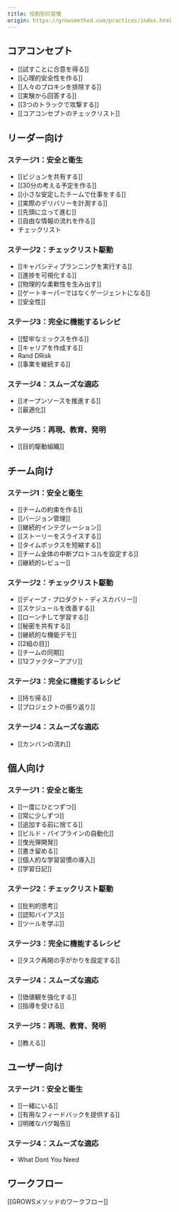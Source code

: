 ```yaml
---
title: 役割別の習慣
origin: https://growsmethod.com/practices/index.html
---
```


## コアコンセプト

- [[試すことに合意を得る]]
- [[心理的安全性を作る]]
- [[人々のプロキシを排除する]]
- [[実験から回答する]]
- [[3つのトラックで攻撃する]]
- [[コアコンセプトのチェックリスト]]

## リーダー向け

### ステージ1：安全と衛生
- [[ビジョンを共有する]]
- [[30分の考える予定を作る]]
- [[小さな安定したチームで仕事をする]]
- [[実際のデリバリーを計測する]]
- [[先頭に立って進む]]
- [[自由な情報の流れを作る]]
- チェックリスト

### ステージ2：チェックリスト駆動
- [[キャパシティプランニングを実行する]]
- [[進捗を可視化する]]
- [[物理的な柔軟性を生み出す]]
- [[ゲートキーパーではなくゲージェントになる]]
- [[安全性]]

### ステージ3：完全に機能するレシピ
- [[堅牢なミックスを作る]]
- [[キャリアを作成する]]
- Rand DRisk
- [[事業を継続する]]

### ステージ4：スムーズな適応
- [[オープンソースを推進する]]
- [[最適化]]

### ステージ5：再現、教育、発明
- [[目的駆動組織]]

## チーム向け

### ステージ1：安全と衛生
- [[チームの約束を作る]]
- [[バージョン管理]]
- [[継続的インテグレーション]]
- [[ストーリーをスライスする]]
- [[タイムボックスを短縮する]]
- [[チーム全体の中断プロトコルを設定する]]
- [[継続的レビュー]]

### ステージ2：チェックリスト駆動
- [[ディープ・プロダクト・ディスカバリー]]
- [[スケジュールを改善する]]
- [[ローンチして学習する]]
- [[秘密を共有する]]
- [[継続的な機能デモ]]
- [[2組の目]]
- [[チームの同期]]
- [[12ファクターアプリ]]

### ステージ3：完全に機能するレシピ
- [[持ち帰る]]
- [[プロジェクトの振り返り]]

### ステージ4：スムーズな適応
- [[カンバンの流れ]]

<!-- ### ステージ5：再現、教育、発明 -->

## 個人向け
### ステージ1：安全と衛生
- [[一度にひとつずつ]]
- [[常に少しずつ]]
- [[追加する前に捨てる]]
- [[ビルド・パイプラインの自動化]]
- [[曳光弾開発]]
- [[書き留める]]
- [[個人的な学習習慣の導入]]
- [[学習日記]]

### ステージ2：チェックリスト駆動
- [[批判的思考]]
- [[認知バイアス]]
- [[ツールを学ぶ]]

### ステージ3：完全に機能するレシピ
- [[タスク再開の手がかりを設定する]]

### ステージ4：スムーズな適応
- [[価値観を強化する]]
- [[指導を受ける]]

### ステージ5：再現、教育、発明
- [[教える]]

## ユーザー向け
### ステージ1：安全と衛生
- [[一緒にいる]]
- [[有用なフィードバックを提供する]]
- [[明確なバグ報告]]

<!-- ### ステージ2：チェックリスト駆動
 !-- ### ステージ3：完全に機能するレシピ -->

### ステージ4：スムーズな適応
- What Dont You Need

<!-- ### ステージ5：再現、教育、発明 -->

## ワークフロー
[[GROWSメソッドのワークフロー]]
